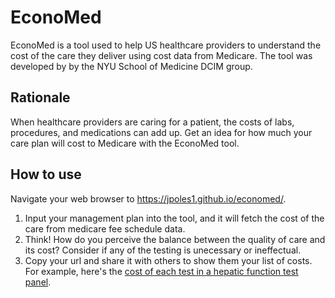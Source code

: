 # EconoMed
EconoMed is a tool used to help US healthcare providers to understand the cost of the care they deliver using cost data from Medicare.
The tool was developed by by the NYU School of Medicine DCIM group.


## Rationale
When healthcare providers are caring for a patient, the costs of labs, procedures, and medications can add up. Get an idea for how much your care plan will cost to Medicare with the EconoMed tool.

## How to use

Navigate your web browser to https://jpoles1.github.io/economed/.

1) Input your management plan into the tool, and it will fetch the cost of the care from medicare fee schedule data.
2) Think! How do you perceive the balance between the quality of care and its cost? Consider if any of the testing is unecessary or ineffectual.
3) Copy your url and share it with others to show them your list of costs.<br>
For example, here's the <a href="https://jpoles1.github.io/economed/#Alanine%20amino%20(alt)%20(sgpt),Transferase%20(ast)%20(sgot),Assay%20of%20ggt,Assay%20alkaline%20phosphatase,Bilirubin%20total,Bilirubin%20direct,Prothrombin%20time,Assay%20of%20serum%20albumin" target="_blank">cost of each test in a hepatic function test panel</a>.
